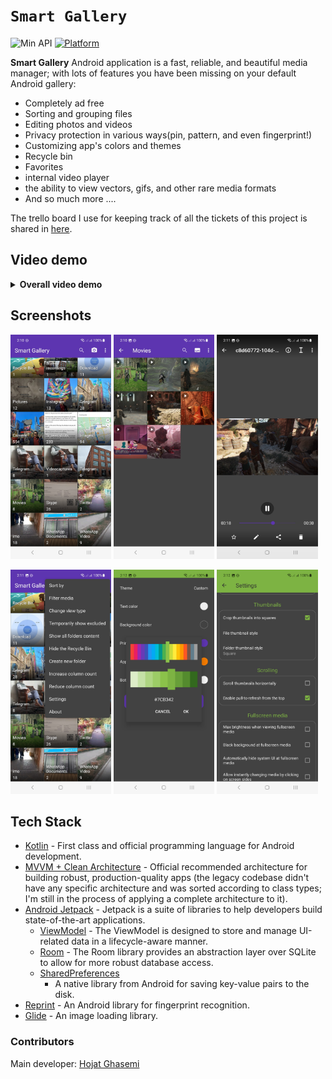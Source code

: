 # `Smart Gallery`

![Min API](https://img.shields.io/badge/API-21%2B-orange.svg?style=flat)
[![Platform](https://img.shields.io/badge/platform-Android-green.svg)](http://developer.android.com/index.html)

<b>Smart Gallery</b> Android application is a fast, reliable, and beautiful media manager; with lots
of features you have been missing on your default Android gallery:
<ul>
<li>Completely ad free</li>
<li>Sorting and grouping files</li>
<li>Editing photos and videos</li>
<li>Privacy protection in various ways(pin, pattern, and even fingerprint!)</li>
<li>Customizing app's colors and themes</li>
<li>Recycle bin</li>
<li>Favorites</li>
<li>internal video player</li>
<li>the ability to view vectors, gifs, and other rare media formats</li>
<li>And so much more ....</li>
</ul>

The trello board I use for keeping track of all the tickets of this project is shared
in <a href="https://trello.com/b/PkJ1D5pO/smart-gallery">here</a>.

## Video demo

<details>
<summary><b>Overall video demo</b></summary>


https://user-images.githubusercontent.com/8706521/227848954-49983ef8-609a-4a19-ad26-8807ebd2f67b.mp4
</details>

## Screenshots

<p>
<img src="/media/screenshot1.png" width="32%"/>
<img src="/media/screenshot2.png" width="32%"/>
<img src="/media/screenshot3.png" width="32%"/>
</p>
<p>
<img src="/media/screenshot4.png" width="32%"/>
<img src="/media/screenshot5.png" width="32%"/>
<img src="/media/screenshot6.png" width="32%"/>
</p>

## Tech Stack

- [Kotlin](https://kotlinlang.org/) - First class and official programming language for Android
  development.
- [MVVM + Clean Architecture](https://developer.android.com/jetpack/guide) - Official recommended
  architecture for building robust, production-quality apps (the legacy codebase didn't have any
  specific architecture and was sorted according to class types; I'm still in the process of
  applying a complete architecture to it).
- [Android Jetpack](https://developer.android.com/jetpack) - Jetpack is a suite of libraries to help
  developers build state-of-the-art applications.
    - [ViewModel](https://developer.android.com/topic/libraries/architecture/viewmodel) - The
      ViewModel is designed to store and manage UI-related data in a lifecycle-aware manner.
    - [Room](https://developer.android.com/topic/libraries/architecture/room) - The Room library
      provides an abstraction layer over SQLite to allow for more robust database access.
    - [SharedPreferences](https://developer.android.com/reference/kotlin/android/content/SharedPreferences)
        - A native library from Android for saving key-value pairs to the disk.
- [Reprint](https://github.com/ajalt/reprint) - An Android library for fingerprint recognition.
- [Glide](https://bumptech.github.io/glide/) - An image loading library.

### Contributors

Main developer: [Hojat Ghasemi](mailto:hojat72elect@gmail.com)
<br/>



